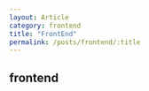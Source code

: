 ```yaml
---
layout: Article
category: frontend
title: "FrontEnd"
permalink: /posts/frontend/:title
---
```

## frontend
